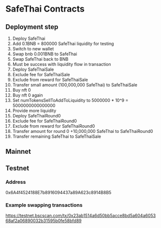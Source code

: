 # SafeThai Contracts

## Deployment step
1. Deploy SafeThai
2. Add 0.1BNB = 800000 SafeThai liquidity for testing
3. Switch to new wallet
4. Swap bnb 0.001BNB to SafeThai
5. Swap SafeThai back to BNB
6. Must be success with liquidity flow in transaction
7. Deploy SafeThaiSale
8. Exclude fee for SafeThaiSale
9. Exclude from reward for SafeThaiSale
10. Transfer small amount (100,000,000 SafeThai) to SafeThaiSale
11. Buy nft 0
12. Buy nft 0 again
13. Set numTokensSellToAddToLiquidity to 5000000 * 10^9 = 5000000000000000
14. Provide more liquidity
15. Deploy SafeThaiRound0
16. Exclude fee for SafeThaiRound0
17. Exclude from reward for SafeThaiRound0
18. Transfer amount for round 0 +10,000,000 SafeThai to SafeThaiRound0
19. Transfer remaining SafeThai to SafeThaiSale

## Mainnet

## Testnet

### Address
0x6A4f4524188E7b8916094437a89A623c8914B8B5

### Example swapping transactions
https://testnet.bscscan.com/tx/0x23ab1514a6d50bb5acce8bd5a604a605368af2a06890032b31595b0fe58bfd89
